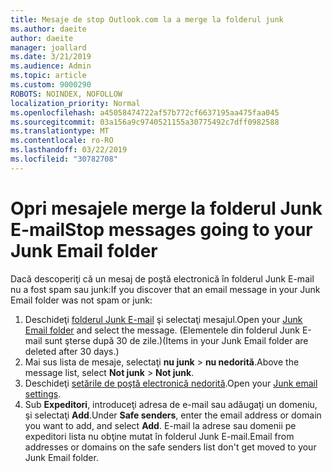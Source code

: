 ```yaml
---
title: Mesaje de stop Outlook.com la a merge la folderul junk
ms.author: daeite
author: daeite
manager: joallard
ms.date: 3/21/2019
ms.audience: Admin
ms.topic: article
ms.custom: 9000290
ROBOTS: NOINDEX, NOFOLLOW
localization_priority: Normal
ms.openlocfilehash: a45058474722af57b772cf6637195aa475faa045
ms.sourcegitcommit: 03a156a9c9740521155a30775492c7dff0982588
ms.translationtype: MT
ms.contentlocale: ro-RO
ms.lasthandoff: 03/22/2019
ms.locfileid: "30782708"
---
```

# <a name="stop-messages-going-to-your-junk-email-folder"></a><span data-ttu-id="64014-102">Opri mesajele merge la folderul Junk E-mail</span><span class="sxs-lookup"><span data-stu-id="64014-102">Stop messages going to your Junk Email folder</span></span>

<span data-ttu-id="64014-103">Dacă descoperiţi că un mesaj de poştă electronică în folderul Junk E-mail nu a fost spam sau junk:</span><span class="sxs-lookup"><span data-stu-id="64014-103">If you discover that an email message in your Junk Email folder was not spam or junk:</span></span>

1. <span data-ttu-id="64014-104">Deschideţi [folderul Junk E-mail](https://outlook.live.com/mail/junkemail) şi selectaţi mesajul.</span><span class="sxs-lookup"><span data-stu-id="64014-104">Open your [Junk Email folder](https://outlook.live.com/mail/junkemail) and select the message.</span></span> <span data-ttu-id="64014-105">(Elementele din folderul Junk E-mail sunt şterse după 30 de zile.)</span><span class="sxs-lookup"><span data-stu-id="64014-105">(Items in your Junk Email folder are deleted after 30 days.)</span></span>
1. <span data-ttu-id="64014-106">Mai sus lista de mesaje, selectaţi **nu junk** > **nu nedorită**.</span><span class="sxs-lookup"><span data-stu-id="64014-106">Above the message list, select **Not junk** > **Not junk**.</span></span>
1. <span data-ttu-id="64014-107">Deschideţi [setările de poştă electronică nedorită](https://go.microsoft.com/fwlink/?linkid=2035804).</span><span class="sxs-lookup"><span data-stu-id="64014-107">Open your [Junk email settings](https://go.microsoft.com/fwlink/?linkid=2035804).</span></span>
1. <span data-ttu-id="64014-108">Sub **Expeditori**, introduceţi adresa de e-mail sau adăugaţi un domeniu, şi selectaţi **Add**.</span><span class="sxs-lookup"><span data-stu-id="64014-108">Under **Safe senders**, enter the email address or domain you want to add, and select **Add**.</span></span> <span data-ttu-id="64014-109">E-mail la adrese sau domenii pe expeditori lista nu obţine mutat în folderul Junk E-mail.</span><span class="sxs-lookup"><span data-stu-id="64014-109">Email from addresses or domains on the safe senders list don't get moved to your Junk Email folder.</span></span>